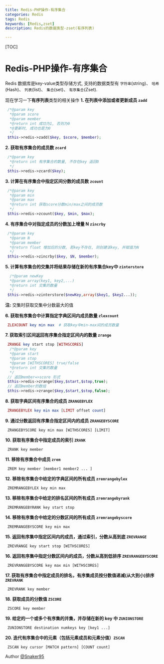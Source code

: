 ```yaml
---
title: Redis-PHP操作-有序集合
categories: Redis   
tags: Redis
keywords: [Redis,zset]
description: Redis的数据类型-zset(有序列表)

---
```


[TOC]

# Redis-PHP操作-有序集合
  Redis 数据库是key-value类型存储方式, 支持的数据类型有 `字符串`(string)、 `哈希`(Hash)、 `列表`(list)、 `集合`(set)、 `有序集合`(Zset). 

  现在学习一下**有序列表**类型的相关操作
**1. 在列表中添加或者更新成员 `zadd`**
``` php
 /*@param key 
  *@param score
  *@param member
  *@return int 成功为1, 否则为0
  *@更新时, 成功也是为0
  */
 $this->redis->zadd($key, $score, $member);
```

**2. 获取有序集合的成员数 `zcard`**
```php
 /*@param key 
  *@return int 有序集合的数量, 不存在key 返回0
  */
 $this->redis->zcard($key);
```

**3. 计算在有序集合中指定区间分数的成员数 `zcount`**
```php
 /*@param key 
  *@param min
  *@param max
  *@return int 获取score分数min/max之间的成员数
  */
 $this->redis->zcount($key, $min, $max);
```

**4. 有序集合中对指定成员的分数加上增量 N `zincrby`**
```php
 /*@param key 
  *@param N
  *@param member
  *@return float 增加后的分数, 若key不存在, 则创建该key, 并赋值为N
  */
 $this->redis->zincrby($key, $N, $member);
```

**5. 计算有序集合的交集并将结果存储在新的有序集合key中 `zinterstore`**
```php
  /*@param newKey 
  *@param array(key1, key2,...)
  *@return int 交集的数量
  */
 $this->redis->zinterstore($newKey,array($key1, $key2...));
```
**注:** 交集时获取交集中分数最大的值

**6. 获取有序集合中计算指定字典区间内成员数量 `zlexcount`**
```php
 ZLEXCOUNT key min max  # 获取key中min-max间的成员数量
```

**7. 获取索引区间返回有序集合指定区间内的数量 `zrange`**
```php
 ZRANGE key start stop [WITHSCORES]
  /*@param key 
  *@param start
  *@param stop
  *@param [WITHSCORES] true/false
  *@return int 交集的数量
  */
 // 返回member=>score 形式
 $this->redis->zrange($key,$start,$stop,true);
 // 返回member的数组
 $this->redis->zrange($key,$start,$stop,false);
```

**8. 获取字典区间有序集合的成员 `ZRANGEBYLEX`**
```php
 ZRANGEBYLEX key min max [LIMIT offset count]
```

**9. 通过分数返回有序集合指定区间内的成员 `ZRANGEBYSCORE`**
```
 ZRANGEBYSCORE key min max [WITHSCORES] [LIMIT] 
```

**10. 获取有序集合中指定成员的索引 `ZRANK`**
```
 ZRANK key member
```

**11. 移除有序集合中成员 `zrem`**
```
 ZREM key member [member1 member2 ... ]
```

**12. 移除有序集合中给定的字典区间的所有成员 `zremrangebylex`**
```
 ZREMRANGEBYLEX key min max
```

**13. 移除有序集合中给定的排名区间的所有成员 `zremrangebyrank`**
```
 ZREMRANGEBYRANK key start stop
```

**14. 移除有序集合中给定的分数区间的所有成员 `zremrangebyscore`**
```
 ZREMRANGEBYSCORE key min max
```

**15. 返回有序集中指定区间内的成员，通过索引，分数从高到底 `ZREVRANGE`**
```
 ZREVRANGE key start stop [WITHSCORES]
```

**16. 返回有序集中指定分数区间内的成员，分数从高到低排序 `ZREVRANGEBYSCORE`**
```
 ZREVRANGEBYSCORE key max min [WITHSCORES]
```

**17. 获取有序集合中指定成员的排名，有序集成员按分数值递减(从大到小)排序 `ZREVRANK`**
```
 ZREVRANK key member
```

**18. 获取成员的分数值 `ZSCORE`**
```
 ZSCORE key member 
```

**19. 给定的一个或多个有序集的并集，并存储在新的 key 中 `ZUNIONSTORE`**
```
 ZUNIONSTORE destination numkeys key [key1 ...]
```

**20. 迭代有序集合中的元素（包括元素成员和元素分值）`ZSCAN`**
```
 ZSCAN key cursor [MATCH pattern] [COUNT count]
```

Author [@Snaker95][1]

[1]: http://www.sharedsea.com


